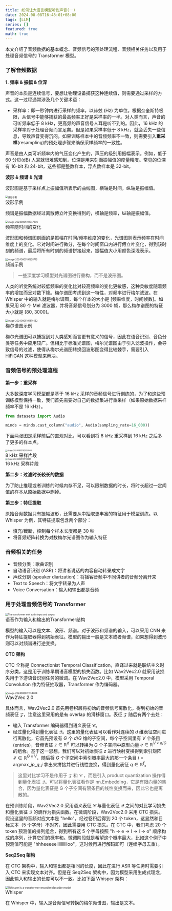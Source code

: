 ```yaml
---
title: 如何让大语言模型听到声音(一)
date: 2024-08-08T16:48:01+08:00
tags: [LLM]
series: []
featured: true
math: true
---
```



本文介绍了音频数据的基本概念、音频信号的预处理流程、音频相关任务以及用于处理音频信号的 Transformer 模型。

<!--more-->


### 了解音频数据

**1. 频率 & 振幅 & 位深**

声音的本质是连续信号，要想让物理设备捕获这种连续值，则需要通过采样的方式。这一过程通常涉及几个关键术语：
* 采样率：即一秒钟内进行采样的频率，以赫兹 (Hz) 为单位。根据奈奎斯特极限，从信号中能够捕获的最高频率正好是采样率的一半。对人类而言，声音的可听频率低于 8 kHz，更高频的声音信号人耳是听不到的。因此，16 kHz 的采样率对于处理音频而言足矣。但是如果采样率低于 8 kHz，就会丢失一些信息，导致声音变得沉闷。如果训练样本中的音频频率不一致，则需要引入**重采样**(resampling)的预处理步骤来确保采样频率的一致性。

声音是由人类可听频率内的气压变化产生的，声压的级别用振幅表示。例如，低于 60 分贝(dB) 人耳就很难感知到。位深是用来刻画振幅值的度量精度。常见的位深有 16-bit 和 24-bit，这些都是整数样本，浮点数样本是 32-bit。

**波形 & 频谱 & 光谱**

波形图是基于采样点上振幅值所表示的曲线图，横轴是时间，纵轴是振幅值。
<div class="image-container">
    <img src="https://cdn.jsdelivr.net/gh/zruiii/storage.zruiii.com@main/images/image-20240805190849457.png" alt="波形示例" style="zoom:50%;" />
    <div class="image-caption">波形示例</div>
</div>

频谱是振幅数据经过离散傅立叶变换得到的，横轴是频率，纵轴是振幅值。
<div class="image-container">
  <img src="https://cdn.jsdelivr.net/gh/zruiii/storage.zruiii.com@main/images/image-20240805191047605.png" alt="image-20240805191047605" style="zoom:50%;" />
  <div class="image-caption">频率随时间的变化</div>
</div>

波形图和频谱图刻画的是振幅在时间/频率维度的变化，光谱图则表示频率在时间维度上的变化。它对时间进行微分，在每个时间窗口内进行傅立叶变化，得到该时刻的频谱，最后将所有时刻的频谱拼接起来，振幅值大小用颜色深浅表示。
<div class="image-container">
<img src="https://cdn.jsdelivr.net/gh/zruiii/storage.zruiii.com@main/images/image-20240805191528713.png" alt="image-20240805191528713" style="zoom:50%;" />
<div class="image-caption">频谱示例</div>
</div>

> 一些深度学习模型对光谱图进行重构，而不是波形图。

人类的听觉系统对较低频率的变化比对较高频率的变化更敏感，这种灵敏度随着频率的增加而呈对数下降。梅尔谱图考虑到这一特性，对频率进行梅尔滤波。在 Whisper 中的输入就是梅尔谱图，每个样本的大小是 [频率维度，时间帧数]。如果采用 80 个 Mel 滤波器，并将音频信号划分为 3000 帧，那么梅尔谱图的特征大小就是 [80, 3000]。
<div class="image-container">
<img src="https://cdn.jsdelivr.net/gh/zruiii/storage.zruiii.com@main/images/image-20240805191814452.png" alt="image-20240805191814452" style="zoom:50%;" />
<div class="image-caption">梅尔谱图示例</div>
</div>

梅尔光谱图可以捕捉到对人类感知而言更有意义的信号，因此在语音识别、音色分类等任务中应用较广。但相比于标准光谱图，梅尔光谱图由于引入滤波操作，会导致信号的过滤，使得从梅尔光谱图转换回波形图变得比较棘手，需要引入 HiFiGAN 这种模型来解决。

### 音频信号的预处理流程

**第一步：重采样**

大多数深度学习模型都是基于 16 kHz 采样的音频信号进行训练的，为了和这些预训练模型保持一致，我们首先需要对自己的数据集进行重采样（如果原始数据采样频率不是 16 kHz）。

```python
from datasets import Audio

minds = minds.cast_column("audio", Audio(sampling_rate=16_000))
```

下面两张图是采样前后的直观对比，可以看到将 8 kHz 重采样到 16 kHz 之后多了更多的样本点。

<div class="image-container">
<img src="https://cdn.jsdelivr.net/gh/zruiii/storage.zruiii.com@main/images/image-20240805195059588.png" alt="image-20240805195059588" style="zoom:40%;" />
<div class="image-caption">8 kHz 采样片段</div>
</div>

<div class="image-container">
<img src="https://cdn.jsdelivr.net/gh/zruiii/storage.zruiii.com@main/images/image-20240805195114381.png" alt="image-20240805195114381" style="zoom:40%;" />
<div class="image-caption">16 kHz 采样片段</div>
</div>

**第二步：过滤时长较长的数据**

为了防止推理或者训练的时候内存不足，可以限制数据的时长，将时长超过一定阈值的样本从原始数据中删掉。

**第三步：特征提取**

原始音频数据只有振幅波形，还需要从中抽取更丰富的特征用于模型训练。以 Whisper 为例，其特征提取包含两个部分：

* 填充/截断，控制每个样本长度都是 30 秒
* 将音频矩阵转换为对数梅尔光谱图作为输入特征

### 音频相关的任务

* 音频分类：歌曲识别
* 自动语音识别 (ASR)：将讲者说话的内容自动转录成文字
* 声纹分割 (speaker diarization)：将播客音频中不同讲者的音频分离开来
* Text to Speech：将文字转录为人声
* Voice Conversation：输入和输出都是音频

### 用于处理音频信号的 Transformer
<div class="image-container">
<img src="https://cdn.jsdelivr.net/gh/zruiii/storage.zruiii.com@main/images/transformers_blocks.png" alt="The transformer with audio input and output" style="zoom:50%;" />
<div class="image-caption">语音作为输入和输出的Transformer结构</div>
</div>

模型的输入可以是文本、波形、频谱。对于波形和频谱的输入，可以采用 CNN 来作为特征提取器得到初始表征。模型的输出一般是文本或者频谱，如果想得到波形则可以对频谱进行逆变换。

**CTC 架构**

CTC 全称是 Connectionist Temporal Classification，直译过来就是联结主义时序分类，这是用于训练早期语音模型的损失函数。比如 Wav2Vec2.0 就采用该损失用于下游语音识别任务的微调。在 Wav2Vec2.0 中，模型采用 Temporal Convolution 作为特征抽取器，Transformer 作为编码器。
<div class="image-container">
<img src="https://cdn.jsdelivr.net/gh/zruiii/storage.zruiii.com@main/images/image-20240806111914404.png" alt="image-20240806111914404" style="zoom:50%;" />
<div class="image-caption">Wav2Vec 2.0</div>
</div>

具体而言，Wav2Vec2.0 首先用卷积层将初始的音频信号离散化，得到初始的音频表征 $\mathcal{Z}$，注意这里采用的是有 overlap 的滑移窗口。表征 $\mathcal{Z}$ 随后有两个去处：

* 输入 Transformer 编码器得到语义表征 $\mathcal{C}$。
* 经过量化得到量化表征 $\mathcal{Q}$。这里的量化表征可以看作对连续的 $d$ 维表征空间进行离散化，它首先预设有 $G$ 个 $d/G$ 维的子空间，每个子空间里有 $V$ 个条目 (entries)，音频表征 $z \in \mathbb{R}^{d}$ 可以转换为 $G$ 个子空间中原型向量 $e \in \mathbb{R}^{V \times d/G}$ 的组合。基于这一思想，我们可以对初始表征 $z$ 进行映射变换得到索引矩阵 $\mathcal{I} \in \mathbb{R}^{G \times V}$，随后将 $G$ 个子空间中索引概率最大的那一个条目 $i = \text{argmax}\_{j} p\_{g,j}$ 拿出来拼接并进行线性变换，得到量化表征 $q \in \mathbb{R}^{f}$。

> 这里对比学习不是作用于 $\mathcal{Z}$ 和 $\mathcal{C}$ ，而是引入 product quantization 操作得到量化表征 $\mathcal{Q}$。可以将量化表征看作是 nn.Embedding，它是有限向量的集合，因为量化表征是 G 个子空间有限条目的线性变换而来，因此它也是离散的。

在预训练阶段，Wav2Vec2.0 采用语义表征 $\mathcal{C}$ 与量化表征 $\mathcal{Q}$ 之间的对比学习损失和量化表征 $\mathcal{Q}$ 的熵作为损失函数。在微调阶段，Wav2Vec2.0 采用 CTC 损失。假设这里的音频对应文本是 "hello"，经过卷积后得到 20 个 token，这显然和目标文本（5 个字母）不对齐，因此需要用 CTC 损失。在 CTC 中，我们考虑 20 个 token 预测值的排列组合，得到所有这 5 个字母按照 "h -> e -> l -> l -> o" 顺序构成的序列，计算它们的概率和。微调阶段就是希望这个概率最大，比如这个例子中预测值可能是 "hhheeeeelllllllllloo"，这时候再进行解码即可（连续字母去重）。

**Seq2Seq 架构**

在 CTC 架构中，输入和输出都是相同的长度，因此在进行 ASR 等任务时需要引入 CTC 来实现文本对齐。但是在 Seq2Seq 架构中，因为模型采用生成式理念，因此输入和输出的长度可以不一致。比如下面 Whisper 架构：
<div class="image-container">
<img src="https://cdn.jsdelivr.net/gh/zruiii/storage.zruiii.com@main/images/whisper_architecture.svg" alt="Whisper is a transformer encoder-decoder model" style="zoom:60%;" />
<div class="image-caption">Whisper</div>
</div>

在 Whisper 中，输入是音频信号转换的梅尔频谱图，输出是文本。






























